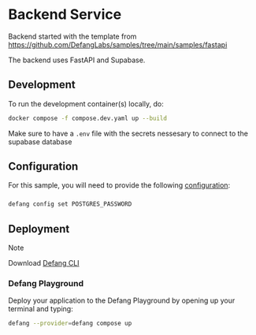 # Backend Service
Backend started with the template from https://github.com/DefangLabs/samples/tree/main/samples/fastapi

The backend uses FastAPI and Supabase.

## Development

To run the development container(s) locally, do:

```bash
docker compose -f compose.dev.yaml up --build
```

Make sure to have a `.env` file with the secrets nessesary to connect to the supabase database

## Configuration

For this sample, you will need to provide the following [configuration](https://docs.defang.io/docs/concepts/configuration): 
###
``` bash
defang config set POSTGRES_PASSWORD
```

## Deployment

> [!NOTE]
> Download [Defang CLI](https://github.com/DefangLabs/defang)

### Defang Playground

Deploy your application to the Defang Playground by opening up your terminal and typing:
```bash
defang --provider=defang compose up
```